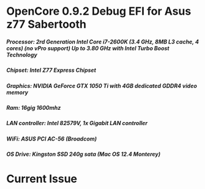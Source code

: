# OpenCore 0.9.2 Debug EFI for Asus z77 Sabertooth

##### Processor: 2rd Generation Intel Core i7-2600K (3.4 GHz, 8MB L3 cache, 4 cores) (no vPro support) Up to 3.80 GHz with Intel Turbo Boost Technology
##### Chipset: Intel Z77 Express Chipset
##### Graphics: NVIDIA GeForce GTX 1050 Ti with 4GB dedicated GDDR4 video memory
##### Ram: 16gig 1600mhz
##### LAN controller: Intel 82579V, 1x Gigabit LAN controller
##### WiFi: ASUS PCI AC-56 (Broadcom)
##### OS Drive: Kingston SSD 240g sata (Mac OS 12.4 Monterey)

# Current Issue
